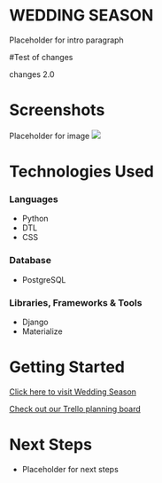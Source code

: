 # WEDDING SEASON

Placeholder for intro paragraph


#Test of changes

changes 2.0


# Screenshots

Placeholder for image
<img src="https://i.imgur.com/zPl3ski.png">


# Technologies Used

### Languages
- Python
- DTL
- CSS

### Database
- PostgreSQL

### Libraries, Frameworks & Tools
- Django
- Materialize


# Getting Started

[Click here to visit Wedding Season](lik)

[Check out our Trello planning board](link)


# Next Steps

- Placeholder for next steps